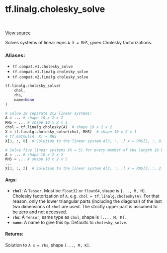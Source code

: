 <div itemscope itemtype="http://developers.google.com/ReferenceObject">
<meta itemprop="name" content="tf.linalg.cholesky_solve" />
<meta itemprop="path" content="Stable" />
</div>

# tf.linalg.cholesky_solve

<!-- Insert buttons -->

<table class="tfo-notebook-buttons tfo-api" align="left">
</table>

<a target="_blank" href="/code/stable/tensorflow/python/ops/linalg_ops.py">View source</a>



<!-- Start diff -->
Solves systems of linear eqns `A X = RHS`, given Cholesky factorizations.

### Aliases:

* `tf.compat.v1.cholesky_solve`
* `tf.compat.v1.linalg.cholesky_solve`
* `tf.compat.v2.linalg.cholesky_solve`


``` python
tf.linalg.cholesky_solve(
    chol,
    rhs,
    name=None
)
```



<!-- Placeholder for "Used in" -->

```python
# Solve 10 separate 2x2 linear systems:
A = ... # shape 10 x 2 x 2
RHS = ... # shape 10 x 2 x 1
chol = tf.linalg.cholesky(A)  # shape 10 x 2 x 2
X = tf.linalg.cholesky_solve(chol, RHS)  # shape 10 x 2 x 1
# tf.matmul(A, X) ~ RHS
X[3, :, 0]  # Solution to the linear system A[3, :, :] x = RHS[3, :, 0]

# Solve five linear systems (K = 5) for every member of the length 10 batch.
A = ... # shape 10 x 2 x 2
RHS = ... # shape 10 x 2 x 5
...
X[3, :, 2]  # Solution to the linear system A[3, :, :] x = RHS[3, :, 2]
```

#### Args:


* <b>`chol`</b>:  A `Tensor`.  Must be `float32` or `float64`, shape is `[..., M, M]`.
  Cholesky factorization of `A`, e.g. `chol = tf.linalg.cholesky(A)`.
  For that reason, only the lower triangular parts (including the diagonal)
  of the last two dimensions of `chol` are used.  The strictly upper part is
  assumed to be zero and not accessed.
* <b>`rhs`</b>:  A `Tensor`, same type as `chol`, shape is `[..., M, K]`.
* <b>`name`</b>:  A name to give this `Op`.  Defaults to `cholesky_solve`.


#### Returns:

Solution to `A x = rhs`, shape `[..., M, K]`.
